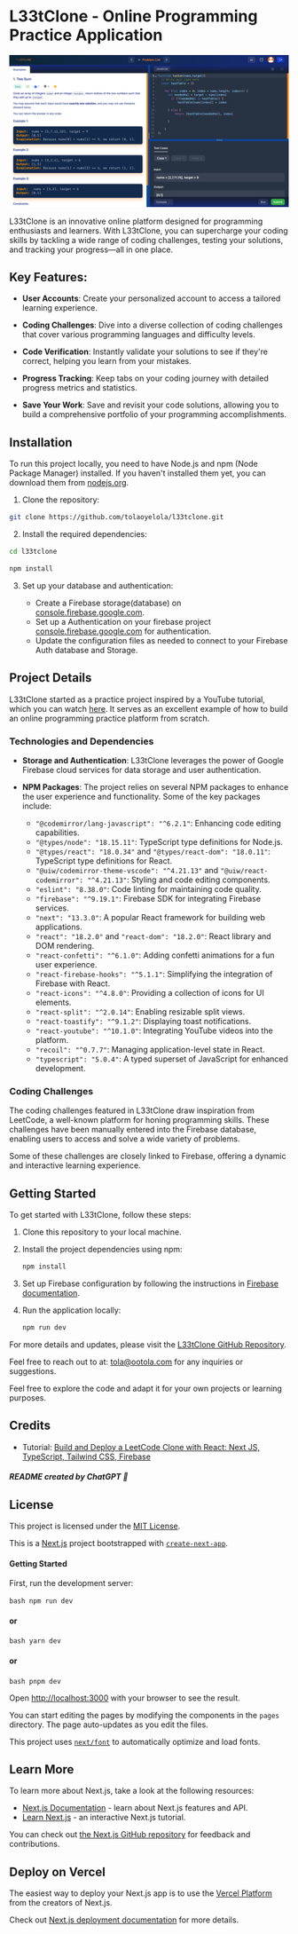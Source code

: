 # L33tClone - Online Programming Practice Application

![Project Banner](./public/banner.png)

L33tClone is an innovative online platform designed for programming enthusiasts and learners. With L33tClone, you can supercharge your coding skills by tackling a wide range of coding challenges, testing your solutions, and tracking your progress—all in one place.

## Key Features:

- **User Accounts**: Create your personalized account to access a tailored learning experience.

- **Coding Challenges**: Dive into a diverse collection of coding challenges that cover various programming languages and difficulty levels.

- **Code Verification**: Instantly validate your solutions to see if they're correct, helping you learn from your mistakes.

- **Progress Tracking**: Keep tabs on your coding journey with detailed progress metrics and statistics.

- **Save Your Work**: Save and revisit your code solutions, allowing you to build a comprehensive portfolio of your programming accomplishments.

## Installation

To run this project locally, you need to have Node.js and npm (Node Package Manager) installed. If you haven't installed them yet, you can download them from [nodejs.org](https://nodejs.org/).

1. Clone the repository:
``` bash
git clone https://github.com/tolaoyelola/l33tclone.git
```

2. Install the required dependencies:

```bash
cd l33tclone
```
``` bash
npm install
```

3. Set up your database and authentication:

   - Create a Firebase storage(database) on [console.firebase.google.com](https://console.firebase.google.com).
   - Set up a Authentication on your firebase project [console.firebase.google.com](https://console.firebase.google.com) for authentication.
   - Update the configuration files as needed to connect to your Firebase Auth database and Storage.

## Project Details

L33tClone started as a practice project inspired by a YouTube tutorial, which you can watch [here](https://www.youtube.com/watch?v=cSYDnjOTlQk). It serves as an excellent example of how to build an online programming practice platform from scratch.

### Technologies and Dependencies

- **Storage and Authentication**: L33tClone leverages the power of Google Firebase cloud services for data storage and user authentication.

- **NPM Packages**: The project relies on several NPM packages to enhance the user experience and functionality. Some of the key packages include:

  - `"@codemirror/lang-javascript": "^6.2.1"`: Enhancing code editing capabilities.
  - `"@types/node": "18.15.11"`: TypeScript type definitions for Node.js.
  - `"@types/react": "18.0.34"` and `"@types/react-dom": "18.0.11"`: TypeScript type definitions for React.
  - `"@uiw/codemirror-theme-vscode": "^4.21.13"` and `"@uiw/react-codemirror": "^4.21.13"`: Styling and code editing components.
  - `"eslint": "8.38.0"`: Code linting for maintaining code quality.
  - `"firebase": "^9.19.1"`: Firebase SDK for integrating Firebase services.
  - `"next": "13.3.0"`: A popular React framework for building web applications.
  - `"react": "18.2.0"` and `"react-dom": "18.2.0"`: React library and DOM rendering.
  - `"react-confetti": "^6.1.0"`: Adding confetti animations for a fun user experience.
  - `"react-firebase-hooks": "^5.1.1"`: Simplifying the integration of Firebase with React.
  - `"react-icons": "^4.8.0"`: Providing a collection of icons for UI elements.
  - `"react-split": "^2.0.14"`: Enabling resizable split views.
  - `"react-toastify": "^9.1.2"`: Displaying toast notifications.
  - `"react-youtube": "^10.1.0"`: Integrating YouTube videos into the platform.
  - `"recoil": "^0.7.7"`: Managing application-level state in React.
  - `"typescript": "5.0.4"`: A typed superset of JavaScript for enhanced development.

### Coding Challenges

The coding challenges featured in L33tClone draw inspiration from LeetCode, a well-known platform for honing programming skills. These challenges have been manually entered into the Firebase database, enabling users to access and solve a wide variety of problems.

Some of these challenges are closely linked to Firebase, offering a dynamic and interactive learning experience.

## Getting Started

To get started with L33tClone, follow these steps:

1. Clone this repository to your local machine.

2. Install the project dependencies using npm:

   ```bash
   npm install
   ```

3. Set up Firebase configuration by following the instructions in [Firebase documentation](https://firebase.google.com/docs/web/setup).

4. Run the application locally:
   ```bash
   npm run dev
   ```

For more details and updates, please visit the [L33tClone GitHub Repository](https://github.com/tolaoyelola/L33tClone).

Feel free to reach out to at: [tola@ootola.com](mailto:tola@ootola.com) for any inquiries or suggestions.

Feel free to explore the code and adapt it for your own projects or learning purposes.

## Credits

- Tutorial: [Build and Deploy a LeetCode Clone with React: Next JS, TypeScript, Tailwind CSS, Firebase](https://www.youtube.com/watch?v=cSYDnjOTlQk)

##### README created by ChatGPT 🤖

## License

This project is licensed under the [MIT License](LICENSE).

This is a [Next.js](https://nextjs.org/) project bootstrapped with [`create-next-app`](https://github.com/vercel/next.js/tree/canary/packages/create-next-app).

#### Getting Started

First, run the development server:

```bash npm run dev ```

#### or

```bash yarn dev ```

#### or

```bash pnpm dev ```

Open [http://localhost:3000](http://localhost:3000) with your browser to see the result.

You can start editing the pages by modifying the components in the `pages` directory. The page auto-updates as you edit the files.

This project uses [`next/font`](https://nextjs.org/docs/basic-features/font-optimization) to automatically optimize and load fonts.

## Learn More

To learn more about Next.js, take a look at the following resources:

- [Next.js Documentation](https://nextjs.org/docs) - learn about Next.js features and API.
- [Learn Next.js](https://nextjs.org/learn) - an interactive Next.js tutorial.

You can check out [the Next.js GitHub repository](https://github.com/vercel/next.js/) for feedback and contributions.

## Deploy on Vercel

The easiest way to deploy your Next.js app is to use the [Vercel Platform](https://vercel.com/new?utm_medium=default-template&filter=next.js&utm_source=create-next-app&utm_campaign=create-next-app-readme) from the creators of Next.js.

Check out [Next.js deployment documentation](https://nextjs.org/docs/deployment) for more details.
